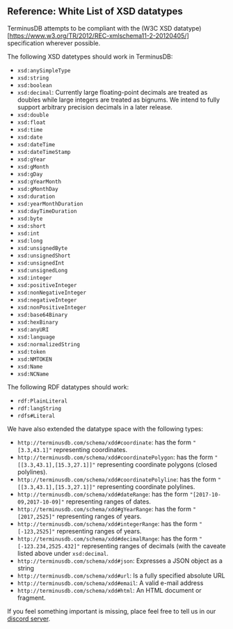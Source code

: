 ## Reference: White List of XSD datatypes

TerminusDB attempts to be compliant with the (W3C XSD
datatype)[https://www.w3.org/TR/2012/REC-xmlschema11-2-20120405/]
specification wherever possible.

The following XSD datetypes should work in TerminusDB:

* `xsd:anySimpleType`
* `xsd:string`
* `xsd:boolean`
* `xsd:decimal`: Currently large floating-point decimals are treated
  as doubles while large integers are treated as bignums. We intend to
  fully support arbitrary precision decimals in a later release.
* `xsd:double`
* `xsd:float`
* `xsd:time`
* `xsd:date`
* `xsd:dateTime`
* `xsd:dateTimeStamp`
* `xsd:gYear`
* `xsd:gMonth`
* `xsd:gDay`
* `xsd:gYearMonth`
* `xsd:gMonthDay`
* `xsd:duration`
* `xsd:yearMonthDuration`
* `xsd:dayTimeDuration`
* `xsd:byte`
* `xsd:short`
* `xsd:int`
* `xsd:long`
* `xsd:unsignedByte`
* `xsd:unsignedShort`
* `xsd:unsignedInt`
* `xsd:unsignedLong`
* `xsd:integer`
* `xsd:positiveInteger`
* `xsd:nonNegativeInteger`
* `xsd:negativeInteger`
* `xsd:nonPositiveInteger`
* `xsd:base64Binary`
* `xsd:hexBinary`
* `xsd:anyURI`
* `xsd:language`
* `xsd:normalizedString`
* `xsd:token`
* `xsd:NMTOKEN`
* `xsd:Name`
* `xsd:NCName`

The following RDF datatypes should work:

* `rdf:PlainLiteral`
* `rdf:langString`
* `rdfs#Literal`

We have also extended the datatype space with the following types:

* `http://terminusdb.com/schema/xdd#coordinate`: has the form `"[3.3,43.1]"` representing coordinates.
* `http://terminusdb.com/schema/xdd#coordinatePolygon`: has the form `"[[3.3,43.1],[15.3,27.1]]"` representing coordinate polygons (closed polylines).
* `http://terminusdb.com/schema/xdd#coordinatePolyline`: has the form `"[[3.3,43.1],[15.3,27.1]]"` representing coordinate polylines.
* `http://terminusdb.com/schema/xdd#dateRange`: has the form `"[2017-10-09,2017-10-09]"` representing ranges of dates.
* `http://terminusdb.com/schema/xdd#gYearRange`: has the form `"[2017,2525]"` representing ranges of years.
* `http://terminusdb.com/schema/xdd#integerRange`: has the form `"[-123,2525]"` representing ranges of years.
* `http://terminusdb.com/schema/xdd#decimalRange`: has the form `"[-123.234,2525.432]"` representing ranges of decimals (with the caveate listed above under `xsd:decimal`.
* `http://terminusdb.com/schema/xdd#json`: Expresses a JSON object as a string
* `http://terminusdb.com/schema/xdd#url`: Is a fully specified absolute URL
* `http://terminusdb.com/schema/xdd#email`: A valid e-mail address
* `http://terminusdb.com/schema/xdd#html`: An HTML document or fragment.

If you feel something important is missing, place feel free to tell
us in our [discord server](https://discord.gg/yTJKAma).
